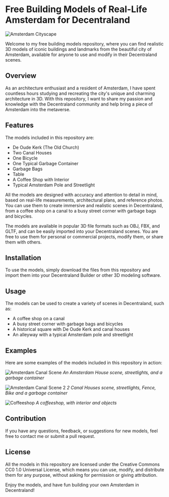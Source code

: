 # Free Building Models of Real-Life Amsterdam for Decentraland

![Amsterdam Cityscape](https://i.imgur.com/YVNGbU7.jpg)

Welcome to my free building models repository, where you can find realistic 3D models of iconic buildings and landmarks from the beautiful city of Amsterdam, available for anyone to use and modify in their Decentraland scenes.

## Overview

As an architecture enthusiast and a resident of Amsterdam, I have spent countless hours studying and recreating the city's unique and charming architecture in 3D. With this repository, I want to share my passion and knowledge with the Decentraland community and help bring a piece of Amsterdam into the metaverse.

## Features

The models included in this repository are:

- De Oude Kerk (The Old Church)
- Two Canal Houses
- One Bicycle
- One Typical Garbage Container
- Garbage Bags
- Table
- A Coffee Shop with Interior
- Typical Amsterdam Pole and Streetlight

All the models are designed with accuracy and attention to detail in mind, based on real-life measurements, architectural plans, and reference photos. You can use them to create immersive and realistic scenes in Decentraland, from a coffee shop on a canal to a busy street corner with garbage bags and bicycles.

The models are available in popular 3D file formats such as OBJ, FBX, and GLTF, and can be easily imported into your Decentraland scenes. You are free to use them for personal or commercial projects, modify them, or share them with others.

## Installation

To use the models, simply download the files from this repository and import them into your Decentraland Builder or other 3D modeling software.

## Usage

The models can be used to create a variety of scenes in Decentraland, such as:

- A coffee shop on a canal
- A busy street corner with garbage bags and bicycles
- A historical square with De Oude Kerk and canal houses
- An alleyway with a typical Amsterdam pole and streetlight

## Examples

Here are some examples of the models included in this repository in action:

![Amsterdam Canal Scene](https://imgur.com/G0QesWa)
*An Amsterdam House scene, streetlights, and a garbage container*

![Amsterdam Canal Scene 2](https://imgur.com/Tn1NfuR)
*2 Canal Houses scene, streetlights, Fence, Bike and a garbage container*

![Coffeeshop](https://imgur.com/0gBOtdE)
*A coffeeshop, with interior and objects*


## Contribution

If you have any questions, feedback, or suggestions for new models, feel free to contact me or submit a pull request.

## License

All the models in this repository are licensed under the Creative Commons CC0 1.0 Universal License, which means you can use, modify, and distribute them for any purpose, without asking for permission or giving attribution.

Enjoy the models, and have fun building your own Amsterdam in Decentraland!

